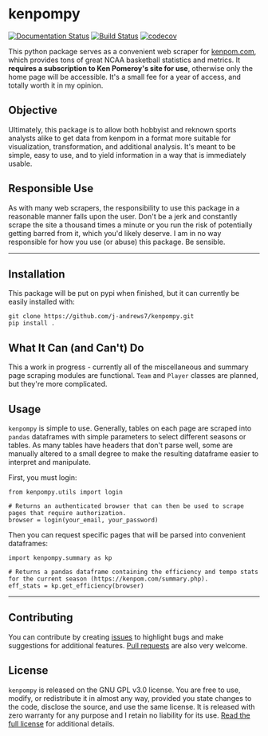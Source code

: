 # kenpompy
[![Documentation Status](https://readthedocs.org/projects/kenpompy/badge/?version=latest)](https://kenpompy.readthedocs.io/en/latest/?badge=latest) [![Build Status](https://travis-ci.com/j-andrews7/kenpompy.svg?branch=master)](https://travis-ci.com/j-andrews7/kenpompy) [![codecov](https://codecov.io/gh/j-andrews7/kenpompy/branch/master/graph/badge.svg)](https://codecov.io/gh/j-andrews7/kenpompy)


This python package serves as a convenient web scraper for [kenpom.com](kenpom.com), which provides tons of great NCAA basketball statistics and metrics. It **requires a subscription to Ken Pomeroy's site for use**, otherwise only the home page will be accessible. It's a small fee for a year of access, and totally worth it in my opinion.

## Objective
Ultimately, this package is to allow both hobbyist and reknown sports analysts alike to get data from kenpom in a format more suitable for visualization, transformation, and additional analysis. It's meant to be simple, easy to use, and to yield information in a way that is immediately usable.

## Responsible Use
As with many web scrapers, the responsibility to use this package in a reasonable manner falls upon the user. Don't be a jerk and constantly scrape the site a thousand times a minute or you run the risk of potentially getting barred from it, which you'd likely deserve. I am in no way responsible for how you use (or abuse) this package. Be sensible.

---

## Installation
This package will be put on pypi when finished, but it can currently be easily installed with:

```
git clone https://github.com/j-andrews7/kenpompy.git
pip install .
```

## What It Can (and Can't) Do
This a work in progress - currently all of the miscellaneous and summary page scraping modules are functional. `Team` and `Player` classes are planned, but they're more complicated.

## Usage
`kenpompy` is simple to use. Generally, tables on each page are scraped into `pandas` dataframes with simple parameters to select different seasons or tables. As many tables have headers that don't parse well, some are manually altered to a small degree to make the resulting dataframe easier to interpret and manipulate. 

First, you must login:
```
from kenpompy.utils import login

# Returns an authenticated browser that can then be used to scrape pages that require authorization.
browser = login(your_email, your_password)
```

Then you can request specific pages that will be parsed into convenient dataframes:
```
import kenpompy.summary as kp

# Returns a pandas dataframe containing the efficiency and tempo stats for the current season (https://kenpom.com/summary.php).
eff_stats = kp.get_efficiency(browser)
```

---

## Contributing
You can contribute by creating [issues](https://github.com/j-andrews7/kenpompy/issues) to highlight bugs and make suggestions for additional features. [Pull requests](https://github.com/j-andrews7/kenpompy/pulls) are also very welcome.

## License
`kenpompy` is released on the GNU GPL v3.0 license. You are free to use, modify, or redistribute it in almost any way, provided you state changes to the code, disclose the source, and use the same license. It is released with zero warranty for any purpose and I retain no liability for its use. [Read the full license](https://github.com/j-andrews7/kenpompy/blob/master/LICENSE) for additional details.
